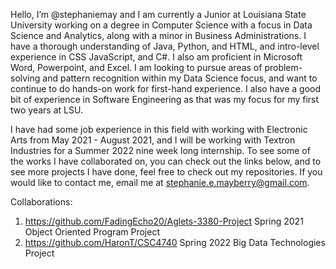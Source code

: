 Hello, I’m @stephaniemay and I am currently a Junior at Louisiana State University working on a degree in Computer Science
with a focus in Data Science and Analytics, along with a minor in Business Administrations. I have a thorough understanding 
of Java, Python, and HTML, and intro-level experience in CSS JavaScript, and C#. I also am proficient in Microsoft Word, Powerpoint, 
and Excel. I am looking to pursue areas of problem-solving and pattern recognition within my Data Science focus, and want to continue
to do hands-on work for first-hand experience. I also have a good bit of experience in Software Engineering as that was my focus for
my first two years at LSU. 

I have had some job experience in this field with working with Electronic Arts from May 2021 - August 2021, and I will be working with 
Textron Industries for a Summer 2022 nine week long internship. To see some of the works I have collaborated on, you can check out the 
links below, and to see more projects I have done, feel free to check out my repositories. If you would like to contact me, email me at stephanie.e.mayberry@gmail.com.

Collaborations:
1. https://github.com/FadingEcho20/Aglets-3380-Project    Spring 2021 Object Oriented Program Project
2. https://github.com/HaronT/CSC4740                      Spring 2022 Big Data Technologies Project
